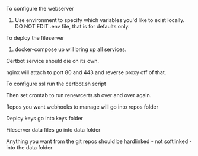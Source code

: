 To configure the webserver

1. Use environment to specify which variables you'd like to exist locally. DO NOT EDIT .env file, that is for defaults only.



To deploy the fileserver

1. docker-compose up will bring up all services.

Certbot service should die on its own.

nginx will attach to port 80 and 443 and reverse proxy off of that.

To configure ssl run the certbot.sh script

Then set crontab to run renewcerts.sh over and over again.

Repos you want webhooks to manage will go into repos folder

Deploy keys go into keys folder

Fileserver data files go into data folder

Anything you want from the git repos should be hardlinked - not softlinked - into the data folder